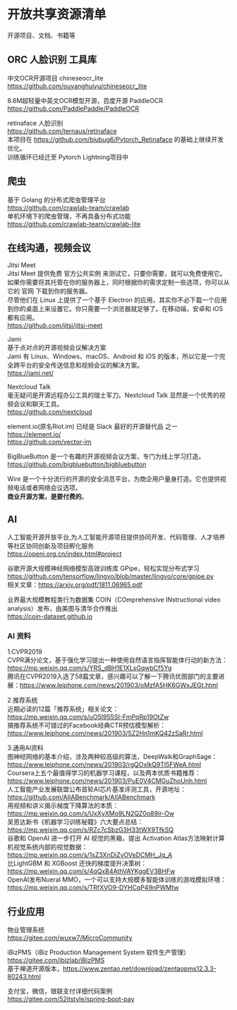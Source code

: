 # 开放共享资源清单
开源项目、文档、书籍等  


## ORC 人脸识别 工具库
中文OCR开源项目 chineseocr_lite  
https://github.com/ouyanghuiyu/chineseocr_lite  
  
8.6M超轻量中英文OCR模型开源，百度开源 PaddleOCR  
https://github.com/PaddlePaddle/PaddleOCR  

retinaface 人脸识别  
https://github.com/ternaus/retinaface  
本项目在 https://github.com/biubug6/Pytorch_Retinaface 的基础上继续开发优化。  
训练循环已经迁至 Pytorch Lightning项目中  
  
  
  
## 爬虫
基于 Golang 的分布式爬虫管理平台  
https://github.com/crawlab-team/crawlab  
单机环境下的爬虫管理，不再具备分布式功能  
https://github.com/crawlab-team/crawlab-lite  


## 在线沟通，视频会议
Jitsi Meet   
Jitsi Meet 提供免费 官方公共实例 来测试它，只要你需要，就可以免费使用它。  
如果你需要将其托管在你的服务器上，同时根据你的需求定制一些选项，你可以从它的 官网 下载到你的服务器。  
尽管他们在 Linux 上提供了一个基于 Electron 的应用，其实你不必下载一个应用到你的桌面上来设置它。你只需要一个浏览器就足够了。在移动端，安卓和 iOS 都有应用。  
https://github.com/jitsi/jitsi-meet  

Jami   
基于点对点的开源视频会议解决方案  
Jami 有 Linux、Windows、macOS、Android 和 iOS 的版本，所以它是一个完全跨平台的安全传送信息和视频会议的解决方案。  
https://jami.net/  

Nextcloud Talk  
毫无疑问是开源远程办公工具的瑞士军刀。Nextcloud Talk 显然是一个优秀的视频会议和聊天工具。  
https://github.com/nextcloud  
  
  
element.io(原名Riot.im) 已经是 Slack 最好的开源替代品 之一  
https://element.io/  
https://github.com/vector-im  
  
  
BigBlueButton 是一个有趣的开源视频会议方案，专门为线上学习打造。  
https://github.com/bigbluebutton/bigbluebutton  
  
  
Wire 是一个十分流行的开源的安全消息平台，为商企用户量身打造。它也提供视频电话或者网络会议选项。  
**商业开源方案，是要付费的**。  
  
  
## AI  
人工智能开源开放平台,为人工智能开源项目提供协同开发、代码管理、人才培养等社区协同创新及项目孵化服务  
https://openi.org.cn/index.html#project  
  
谷歌开源大规模神经网络模型高效训练库 GPipe，轻松实现分布式学习  
https://github.com/tensorflow/lingvo/blob/master/lingvo/core/gpipe.py  
相关文章：https://arxiv.org/pdf/1811.06965.pdf  
  
业界最大规模教程类行为数据集 COIN（COmprehensive INstructional video analysis）发布，由美图与清华合作推出  
https://coin-dataset.github.io  
  
### AI 资料  
1.CVPR2019   
CVPR满分论文，基于强化学习提出一种使用自然语言指挥智能体行动的新方法：https://mp.weixin.qq.com/s/YRS_dBH1E1XLsGqwbCf5Yg  
腾讯在CVPR2019入选了58篇文章，感兴趣可以了解一下腾讯优图部门的主要进展：https://www.leiphone.com/news/201903/oMzfA5HK6GWxJEGt.html  
  
2.推荐系统  
近期必读的12篇「推荐系统」相关论文：https://mp.weixin.qq.com/s/uO5I955SI-FmPqRp19OtZw  
搞推荐系统不可错过的Facebook经典CTR预估模型解析：https://www.leiphone.com/news/201903/5Z2Hn1mKQ42zSaRr.html  
  
3.通用AI资料  
图神经网络的基本介绍，涉及两种较高级的算法，DeepWalk和GraphSage：https://www.leiphone.com/news/201903/rgQOxlkQ9TI5FWeA.html  
Coursera上五个最值得学习的机器学习课程，以及两本优质书籍推荐：https://www.leiphone.com/news/201903/PuE0V4CMGuZhoUnh.html  
人工智能产业发展联盟公布首轮AI芯片基准评测工具，开源地址：https://github.com/AIIABenchmark/AIIABenchmark  
用视频和讲义揭示梯度下降算法的本质：https://mp.weixin.qq.com/s/UxXyXMo9LN2QZ0o89ir-Ow  
吴恩达新书《机器学习训练秘籍》六大要点总结：https://mp.weixin.qq.com/s/RZc7cSbzG3H33tWX9TfkSQ  
谷歌和 OpenAI 进一步打开 AI 视觉的黑箱，提出 Activation Atlas方法映射计算机视觉系统内部的视觉数据：https://mp.weixin.qq.com/s/1sZ3XnDiZyOVeDCMH_Jq_A  
比LightGBM 和 XGBoost 还快的梯度提升决策树：https://mp.weixin.qq.com/s/4qQxB4AthVAYKggEV3BHFw  
OpenAI发布Nueral MMO，一个可以支持大规模多智能体训练的游戏模拟环境：https://mp.weixin.qq.com/s/TRfXVO9-DYHCqP49nPWMtw  
  
## 行业应用  
物业管理系统   
https://gitee.com/wuxw7/MicroCommunity  
  
iBizPMS（iBiz Production Management System 软件生产管理）  
https://gitee.com/ibizlab/iBizPMS  
基于禅道开源版本，https://www.zentao.net/download/zentaopms12.3.3-80243.html  
  
支付宝，微信，银联支付详细代码案例  
https://gitee.com/52itstyle/spring-boot-pay  
  
